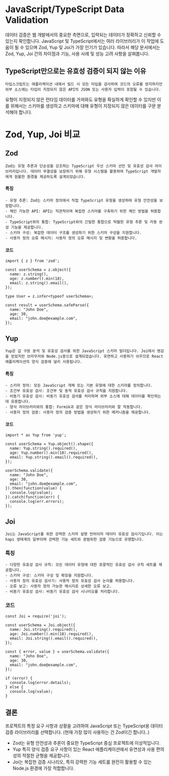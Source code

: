 # JavaScript/TypeScript Data Validation

데이터 검증은 웹 개발에서의 중요한 측면으로, 입력되는 데이터가 정확하고 신뢰할 수 있는지 확인합니다. JavaScript 및 TypeScript에서는 여러 라이브러리가 이 작업에 도움이 될 수 있으며 Zod, Yup 및 Joi가 가장 인기가 있습니다. 따라서 해당 문서에서는 Zod, Yup, Joi 간의 차이점과 기능, 사용 사례 및 성능 고려 사항을 살펴봅니다.

## TypeScript만으로는 유효성 검증이 되지 않는 이유

    타입스크립트는 애플리케이션 내에서 빌드 시 모든 타입을 검사하여 코드의 오류를 방지하지만 외부 소스에는 타입이 지정되지 않은 API의 JSON 또는 사용자 입력이 포함될 수 있습니다.

유형이 지정되지 않은 런타임 데이터를 가져와도 유형을 확실하게 확인할 수 있지만 이를 위해서는 스키마를 생성하고 스키마에 대해 유형이 지정되지 않은 데이터를 구문 분석해야 합니다.

# Zod, Yup, Joi 비교

## Zod

    Zod는 유형 추론과 단순성을 강조하는 TypeScript 우선 스키마 선언 및 유효성 검사 라이브러리입니다. 데이터 무결성을 보장하기 위해 유형 시스템을 활용하여 TypeScript 개발자에게 원활한 환경을 제공하도록 설계되었습니다.

#### 특징

    - 유형 추론: Zod는 스키마 정의에서 직접 TypeScript 유형을 생성하여 유형 안전성을 보장합니다.
    - 체인 가능한 API: API는 직관적이며 복잡한 스키마를 구축하기 위한 체인 방법을 허용합니다.
    - TypeScript와의 통합: TypeScript와의 긴밀한 통합으로 탁월한 유형 추론 및 자동 완성 기능을 제공합니다.
    - 스키마 구성: 복잡한 데이터 구조를 생성하기 위한 스키마 구성을 지원합니다.
    - 사용자 정의 오류 메시지: 사용자 정의 오류 메시지 및 변환을 허용합니다.

#### 코드

```
import { z } from 'zod';

const userSchema = z.object({
  name: z.string(),
  age: z.number().min(18),
  email: z.string().email(),
});

type User = z.infer<typeof userSchema>;

const result = userSchema.safeParse({
  name: "John Doe",
  age: 30,
  email: "john.doe@example.com",
});
```

## Yup

    Yup은 값 구문 분석 및 유효성 검사를 위한 JavaScript 스키마 빌더입니다. Joi에서 영감을 얻었지만 브라우저와 Node.js용으로 설계되었습니다. 유연하고 사용하기 쉬우므로 React 애플리케이션의 양식 검증에 널리 사용됩니다.

#### 특징

    - 스키마 정의: 모든 JavaScript 개체 또는 기본 유형에 대한 스키마를 정의합니다.
    - 조건부 유효성 검사: 조건부 및 동적 유효성 검사 규칙을 지원합니다.
    - 비동기 유효성 검사: 비동기 유효성 검사를 처리하며 외부 소스에 대해 데이터를 확인하는 데 유용합니다.
    - 양식 라이브러리와의 통합: Formik과 같은 양식 라이브러리와 잘 작동합니다.
    - 사용자 정의 검증: 사용자 정의 검증 방법을 생성하기 위한 메커니즘을 제공합니다.

#### 코드

```
import * as Yup from 'yup';

const userSchema = Yup.object().shape({
  name: Yup.string().required(),
  age: Yup.number().min(18).required(),
  email: Yup.string().email().required(),
});

userSchema.validate({
  name: "John Doe",
  age: 30,
  email: "john.doe@example.com",
}).then(function(value) {
  console.log(value);
}).catch(function(err) {
  console.log(err.errors);
});
```

## Joi

    Joi는 JavaScript를 위한 강력한 스키마 설명 언어이자 데이터 유효성 검사기입니다. 이는 hapi 생태계의 일부이며 강력한 기능 세트와 광범위한 검증 기능으로 유명합니다.

### 특징

    - 다양한 유효성 검사 규칙: 모든 데이터 유형에 대한 포괄적인 유효성 검사 규칙 세트를 제공합니다.
    - 스키마 구성: 스키마 구성 및 확장을 지원합니다.
    - 사용자 정의 유효성 검사기: 사용자 정의 유효성 검사 논리를 허용합니다.
    - 오류 보고: 사용자 정의 가능한 메시지로 상세한 오류 보고.
    - 비동기 유효성 검사: 비동기 유효성 검사 시나리오를 처리합니다.

### 코드

```
const Joi = require('joi');

const userSchema = Joi.object({
  name: Joi.string().required(),
  age: Joi.number().min(18).required(),
  email: Joi.string().email().required(),
});

const { error, value } = userSchema.validate({
  name: "John Doe",
  age: 30,
  email: "john.doe@example.com",
});

if (error) {
  console.log(error.details);
} else {
  console.log(value);
}
```

## 결론

프로젝트의 특정 요구 사항과 상황을 고려하여 JavaScript 또는 TypeScript용 데이터 검증 라이브러리를 선택합니다.
(현재 가장 많이 사용하는 건 Zod이긴 합니다..)

- Zod는 유형 안전성과 추론이 중요한 TypeScript 중심 프로젝트에 이상적입니다.
- Yup 특히 양식 검증 요구 사항이 있는 React 애플리케이션에서 유연성과 사용 편의성의 적절한 균형을 제공합니다.
- Joi는 복잡한 검증 시나리오, 특히 강력한 기능 세트를 완전히 활용할 수 있는 Node.js 환경에 가장 적합합니다.
